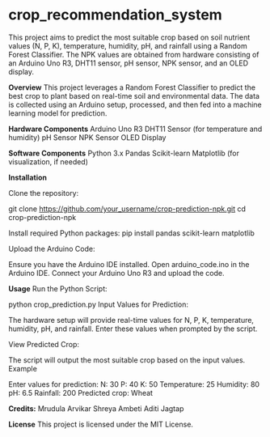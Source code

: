 # crop_recommendation_system

This project aims to predict the most suitable crop based on soil nutrient values (N, P, K), temperature, humidity, pH, and rainfall using a Random Forest Classifier. The NPK values are obtained from hardware consisting of an Arduino Uno R3, DHT11 sensor, pH sensor, NPK sensor, and an OLED display.


**Overview**
This project leverages a Random Forest Classifier to predict the best crop to plant based on real-time soil and environmental data. The data is collected using an Arduino setup, processed, and then fed into a machine learning model for prediction.

**Hardware Components**
Arduino Uno R3
DHT11 Sensor (for temperature and humidity)
pH Sensor
NPK Sensor
OLED Display


**Software Components**
Python 3.x
Pandas
Scikit-learn
Matplotlib (for visualization, if needed)


**Installation**

Clone the repository:

git clone https://github.com/your_username/crop-prediction-npk.git
cd crop-prediction-npk

Install required Python packages:
pip install pandas scikit-learn matplotlib

Upload the Arduino Code:

Ensure you have the Arduino IDE installed.
Open arduino_code.ino  in the Arduino IDE.
Connect your Arduino Uno R3 and upload the code.


**Usage**
Run the Python Script:

python crop_prediction.py
Input Values for Prediction:

The hardware setup will provide real-time values for N, P, K, temperature, humidity, pH, and rainfall.
Enter these values when prompted by the script.

View Predicted Crop:

The script will output the most suitable crop based on the input values.
Example

Enter values for prediction:
N: 30
P: 40
K: 50
Temperature: 25
Humidity: 80
pH: 6.5
Rainfall: 200
Predicted crop: Wheat

**Credits:**
 Mrudula Arvikar
 Shreya Ambeti
 Aditi Jagtap
 
**License**
This project is licensed under the MIT License.

